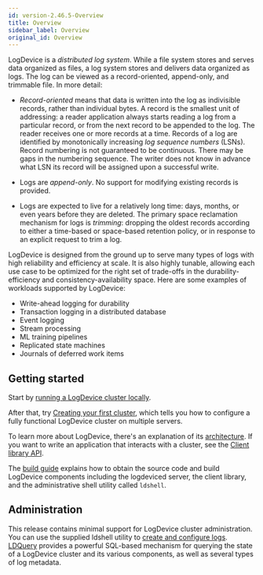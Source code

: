 ```yaml
---
id: version-2.46.5-Overview
title: Overview
sidebar_label: Overview
original_id: Overview
---
```


LogDevice is a *distributed log system*. While a file system stores
and serves data organized as files, a log system stores and delivers
data organized as logs. The log can be viewed as a record-oriented,
append-only, and trimmable file. In more detail:

* _Record-oriented_ means that data is written into the log as
   indivisible records, rather than individual bytes. A record is the
   smallest unit of addressing: a reader application always starts
   reading a log from a particular record, or from the next record to
   be appended to the log. The reader receives one or more
   records at a time. Records of a log are identified by monotonically
   increasing _log sequence numbers_ (LSNs). Record numbering is not
   guaranteed to be continuous. There may be gaps in the numbering
   sequence. The writer does not know in advance what LSN its record
   will be assigned upon a successful write.

* Logs are _append-only_. No support for modifying existing records is
  provided.

* Logs are expected to live for a relatively long time: days, months,
  or even years before they are deleted. The primary space
  reclamation mechanism for logs is _trimming_: dropping the oldest
  records according to either a time-based or space-based retention
  policy, or in response to an explicit request to trim a log.

LogDevice is designed from the ground up to serve many types of logs
with high reliability and efficiency at scale. It is also highly
tunable, allowing each use case to be optimized for the right set of
trade-offs in the durability-efficiency and consistency-availability
space. Here are some examples of workloads supported by LogDevice:

* Write-ahead logging for durability
* Transaction logging in a distributed database
* Event logging
* Stream processing
* ML training pipelines
* Replicated state machines
* Journals of deferred work items

## Getting started

Start by [running a LogDevice cluster locally](localcluster.md).

After that, try [Creating your first cluster](firstcluster.md), which tells
you how to configure a fully functional LogDevice cluster on multiple servers.

To learn more about LogDevice, there's an explanation of its
[architecture](concepts.md). If you want to write an application that
interacts with a cluster, see the [Client library API](API_Introduction.md).

The [build guide](installation.md) explains how to obtain the
source code and build LogDevice components including the logdeviced
server, the client library, and the administrative shell utility called
`ldshell`.

## Administration

This release contains minimal support for LogDevice cluster
administration. You can use the supplied ldshell utility to [create
and configure logs](log_configuration.md). [LDQuery](ldquery.md) provides a
powerful SQL-based mechanism for querying the state of a LogDevice
cluster and its various components, as well as several types of log
metadata.
